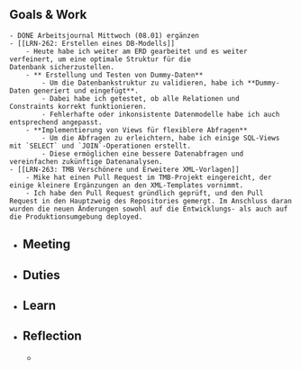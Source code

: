 ## Goals & Work
	- DONE Arbeitsjournal Mittwoch (08.01) ergänzen
	- [[LRN-262: Erstellen eines DB-Modells]]
		- Heute habe ich weiter am ERD gearbeitet und es weiter verfeinert, um eine optimale Struktur für die Datenbank sicherzustellen.
		- ** Erstellung und Testen von Dummy-Daten**
			- Um die Datenbankstruktur zu validieren, habe ich **Dummy-Daten generiert und eingefügt**.
			- Dabei habe ich getestet, ob alle Relationen und Constraints korrekt funktionieren.
			- Fehlerhafte oder inkonsistente Datenmodelle habe ich auch entsprechend angepasst.
		- **Implementierung von Views für flexiblere Abfragen**
			- Um die Abfragen zu erleichtern, habe ich einige SQL-Views mit `SELECT` und `JOIN`-Operationen erstellt.
			- Diese ermöglichen eine bessere Datenabfragen und vereinfachen zukünftige Datenanalysen.
	- [[LRN-263: TMB Verschönere und Erweitere XML-Vorlagen]]
		- Mike hat einen Pull Request im TMB-Projekt eingereicht, der einige kleinere Ergänzungen an den XML-Templates vornimmt.
		- Ich habe den Pull Request gründlich geprüft, und den Pull Request in den Hauptzweig des Repositories gemergt. Im Anschluss daran wurden die neuen Änderungen sowohl auf die Entwicklungs- als auch auf die Produktionsumgebung deployed.
- ## Meeting
- ## Duties
- ## Learn
- ## Reflection
	-